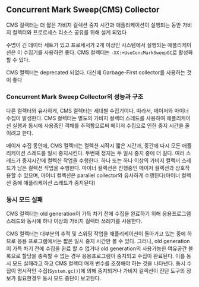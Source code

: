 ## Concurrent Mark Sweep(CMS) Collector

CMS 컬렉터는 더 짧은 가비지 컬렉션 중지 시간과 애플리케이션이 실행되는 동안 가비지 컬렉터와 프로로세스 리소스 공유를 위해 설계 되었다

수명이 긴 데이터 세트가 있고 프로세서가 2개 이상인 시스템에서 실행되는 애플리케이션은 이 수집기를 사용하면 좋다. CMS 컬렉터는 `-XX:+UseConcMarkSweepGC`로 활성화 할 수 있다.

CMS 컬렉터는 deprecated 되었다. 대신에 Garbage-First collector를 사용하는 것이 좋다

### Concurrent Mark Sweep Collector의 성능과 구조

다른 컬렉터와 유사하게, CMS 컬렉터는 세대별 수집기이다. 따라서, 메이저와 마이너 수집이 발생한다. CMS 컬렉터는 별도의 가비지 컬렉터 스레드를 사용하여 애플리케이션 실행과 동시에 사용중인 객체를 추적함으로써 메이저 수집으로 인한 중지  시간을 줄이려고 한다.

메이저 수집 동안에, CMS 컬렉터는 컬렉션 시작시 짧은 시간과, 중간에 다시 모든 애플리케이션 스레드를 일시 중지시킨다. 두번째 정지는 두 일시 중지 중에 더 길다.  여러 스레드가 중지시간에 컬렉션 작업을 수행한다.  하나 또는 하나 이상의 가비지 컬렉터 스레드가 남은 컬렉션 작업을 수행한다. 마이너 컬렉션은 진행중인 메이저 컬렉션과 상호작용할 수 있으며, 마이너 컬렉션은 parallel collector와 유사하게 수행된다(마이너 컬렉션 중에 애플리케이션 스레드가 중지된다) 

### 동시 모드 실패

CMS 컬렉터는 old generation이 가득 차기 전에 수집을 완료하기 위해 응용프로그램 스레드와 동시에 하나 이상의 가비지 컬렉터 쓰레기를 사용한다.

CMS 컬렉터는 대부분의 추적 및 스위핑 작업을 애플리케이션이 돌아가고 있는 중에 하므로 응용 프로그램에서는 짧은 일시 중지 시간만 볼 수 있다. 그러나, old generation이 가득 차기 전에 수집을 완료 할 수 없거나 old generation의 사용가능한 여유공간 블록으로 할당을 충족할 수 없는 경우 응용프로그램이 중지되고 수집이 완료된다. 이를 동시 모드 실패라고 하고 CMS 컬렉터 매개 변수를 조정해야 하는 것을 나타낸다. 동시 수집이 명시작인 수집(`System.gc()`)에 의해 중지되거나 가비지 컬렉션이 진단 도구의 정보가 필요한경우 동시 모드 중단이 보고된다.

